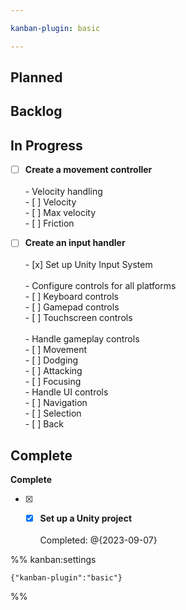 ```yaml
---

kanban-plugin: basic

---
```


## Planned



## Backlog



## In Progress

- [ ] **Create a movement controller**<br><br> - Velocity handling<br>	 - [ ] Velocity<br>	 - [ ] Max velocity<br>	 - [ ] Friction
- [ ] **Create an input handler**<br><br> - [x] Set up Unity Input System<br><br> - Configure controls for all platforms<br>	 - [ ] Keyboard controls<br>	 - [ ] Gamepad controls<br>	 - [ ] Touchscreen controls<br><br> - Handle gameplay controls<br>	 - [ ] Movement<br>	 - [ ] Dodging<br>	 - [ ] Attacking<br>	 - [ ] Focusing<br>- Handle UI controls<br>	-  [ ] Navigation<br>	-  [ ] Selection<br>	-  [ ] Back


## Complete

**Complete**
- [x] - [x] **Set up a Unity project**<br><br>Completed: @{2023-09-07}




%% kanban:settings
```
{"kanban-plugin":"basic"}
```
%%
